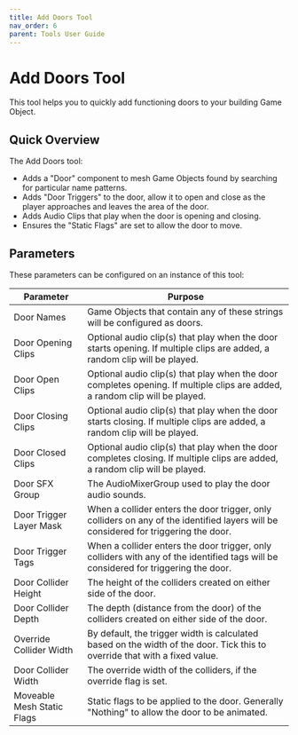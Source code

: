 ```yaml
---
title: Add Doors Tool
nav_order: 6
parent: Tools User Guide
---
```


# Add Doors Tool

This tool helps you to quickly add functioning doors to your building Game Object.

## Quick Overview

The Add Doors tool:

- Adds a "Door" component to mesh Game Objects found by searching for particular name patterns.
- Adds "Door Triggers" to the door, allow it to open and close as the player approaches and leaves the area of the door.
- Adds Audio Clips that play when the door is opening and closing.
- Ensures the "Static Flags" are set to allow the door to move.

## Parameters

These parameters can be configured on an instance of this tool:

| Parameter                  | Purpose                                                      |
| -------------------------- | ------------------------------------------------------------ |
| Door Names                 | Game Objects that contain any of these strings will be configured as doors. |
| Door Opening Clips         | Optional audio clip(s) that play when the door starts opening. If multiple clips are added, a random clip will be played. |
| Door Open Clips            | Optional audio clip(s) that play when the door completes opening. If multiple clips are added, a random clip will be played. |
| Door Closing Clips         | Optional audio clip(s) that play when the door starts closing. If multiple clips are added, a random clip will be played. |
| Door Closed Clips          | Optional audio clip(s) that play when the door completes closing. If multiple clips are added, a random clip will be played. |
| Door SFX Group             | The AudioMixerGroup used to play the door audio sounds.      |
| Door Trigger Layer Mask    | When a collider enters the door trigger, only colliders on any of the identified layers will be considered for triggering the door. |
| Door Trigger Tags          | When a collider enters the door trigger, only colliders with any of the identified tags will be considered for triggering the door. |
| Door Collider Height       | The height of the colliders created on either side of the door. |
| Door Collider Depth        | The depth (distance from the door) of the colliders created on either side of the door. |
| Override Collider Width    | By default, the trigger width is calculated based on the width of the door. Tick this to override that with a fixed value. |
| Door Collider Width        | The override width of the colliders, if the override flag is set. |
| Moveable Mesh Static Flags | Static flags to be applied to the door. Generally "Nothing" to allow the door to be animated. |
